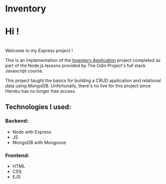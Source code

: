 # Inventory

 <h1>Hi !</h1><br>
Welcome to my Express project !


This is an implementation of the <a href="https://www.theodinproject.com/lessons/nodejs-inventory-application">Inventory Application</a> project completed as part of the Node.js lessons provided by The Odin Project's full stack Javascript course.

This project taught the basics for building a CRUD application and relational data using MongoDB.
Unfortunally, there's no live for this project since Heroku has no longer free access.


<h2>Technologies I used: </h2>
<h3>Backend:</h3>
<ul>
  <li>Node with Express</li>
  <li>JS</li>
  <li>MongoDB with Mongoose</li>
</ul>

<h3>Frontend:</h3>
<ul>
  <li>HTML</li>
  <li>CSS</li>
  <li>EJS</li>
<ul>

